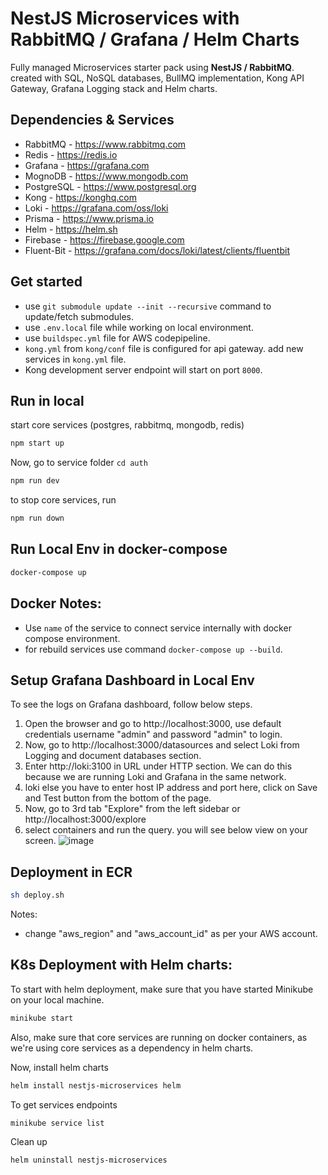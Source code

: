 # NestJS Microservices with RabbitMQ / Grafana / Helm Charts
Fully managed Microservices starter pack using **NestJS / RabbitMQ**. created with SQL, NoSQL databases, BullMQ implementation, Kong API Gateway, Grafana Logging stack and Helm charts.

## Dependencies & Services
- RabbitMQ - https://www.rabbitmq.com
- Redis - https://redis.io
- Grafana - https://grafana.com
- MognoDB - https://www.mongodb.com
- PostgreSQL - https://www.postgresql.org
- Kong - https://konghq.com
- Loki - https://grafana.com/oss/loki
- Prisma - https://www.prisma.io
- Helm - https://helm.sh
- Firebase - https://firebase.google.com
- Fluent-Bit - https://grafana.com/docs/loki/latest/clients/fluentbit

## Get started
- use `git submodule update --init --recursive` command to update/fetch submodules.
- use `.env.local` file while working on local environment. 
- use `buildspec.yml` file for AWS codepipeline. 
- `kong.yml` from `kong/conf` file is configured for api gateway. add new services in `kong.yml` file.
- Kong development server endpoint will start on port `8000`. 

## Run in local

start core services (postgres, rabbitmq, mongodb, redis)
```bash
npm start up 
```

Now, go to service folder `cd auth`
```bash
npm run dev
```

to stop core services, run 
```bash
npm run down
```

## Run Local Env in docker-compose 
```bash
docker-compose up 
```
## Docker Notes:
- Use `name` of the service to connect service internally with docker compose environment.
- for rebuild services use command `docker-compose up --build`.  

## Setup Grafana Dashboard in Local Env
To see the logs on Grafana dashboard, follow below steps.
1. Open the browser and go to http://localhost:3000, use default credentials username "admin" and password "admin" to login.
2. Now, go to http://localhost:3000/datasources and select Loki from Logging and document databases section.
3. Enter http://loki:3100 in URL under HTTP section. We can do this because we are running Loki and Grafana in the same network.
4. loki else you have to enter host IP address and port here, click on Save and Test button from the bottom of the page.
5. Now, go to 3rd tab "Explore" from the left sidebar or http://localhost:3000/explore
6. select containers and run the query. you will see below view on your screen.
![image](https://user-images.githubusercontent.com/23061515/217284063-5a548f77-ac0c-42b3-bfdb-963a62f8788a.png)

## Deployment in ECR

```bash
sh deploy.sh
```

Notes:
- change "aws_region" and "aws_account_id" as per your AWS account.

## K8s Deployment with Helm charts:

To start with helm deployment, make sure that you have started Minikube on your local machine.

```bash
minikube start
```
Also, make sure that core services are running on docker containers, as we're using core services as a dependency in helm charts.

Now, install helm charts
```bash
helm install nestjs-microservices helm 
```
To get services endpoints
```bash
minikube service list
```
Clean up
```bash
helm uninstall nestjs-microservices
```